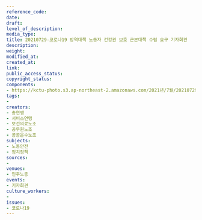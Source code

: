 ```yaml
---
reference_code: 
date: 
draft: 
level_of_description: 
media_type: 
title: 20210729-코로나19 방역대책 노동자 건강권 보호 근본대책 수립 요구 기자회견
description: 
weight: 
modified_at: 
created_at: 
link: 
public_access_status: 
copyright_status: 
components:
- https://kctu-photo.s3.ap-northeast-2.amazonaws.com/2021년/7월/20210729-코로나19+방역대책+노동자+건강권+보호+근본대책+수립+요구+기자회견/_1D20003.jpg
tags:
- 
creators:
- 총연맹
- 서비스연맹
- 보건의료노조
- 공무원노조
- 공공운수노조
subjects:
- 노동안전
- 정치정책
sources:
- 
venues:
- 민주노총
events:
- 기자회견
culture_workers:
- 
issues:
- 코로나19
---
```

